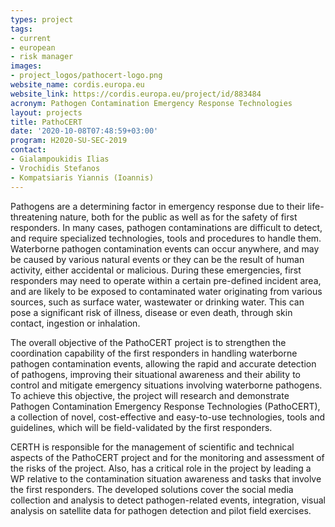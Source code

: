 ```yaml
---
types: project
tags:
- current
- european
- risk manager
images:
- project_logos/pathocert-logo.png
website_name: cordis.europa.eu
website_link: https://cordis.europa.eu/project/id/883484
acronym: Pathogen Contamination Emergency Response Technologies
layout: projects
title: PathoCERT
date: '2020-10-08T07:48:59+03:00'
program: H2020-SU-SEC-2019
contact:
- Gialampoukidis Ilias
- Vrochidis Stefanos
- Kompatsiaris Yiannis (Ioannis)
---
```

<p>
Pathogens are a determining factor in emergency response due to their life-threatening nature, both for the public as well as for the safety of first responders. In many cases, pathogen contaminations are difficult to detect, and require specialized technologies, tools and procedures to handle them. Waterborne pathogen contamination events can occur anywhere, and may be caused by various natural events or they can be the result of human activity, either accidental or malicious. During these emergencies, first responders may need to operate within a certain pre-defined incident area, and are likely to be exposed to contaminated water originating from various sources, such as surface water, wastewater or drinking water. This can pose a significant risk of illness, disease or even death, through skin contact, ingestion or inhalation.
</p>
<p>
The overall objective of the PathoCERT project is to strengthen the coordination capability of the first responders in handling waterborne pathogen contamination events, allowing the rapid and accurate detection of pathogens, improving their situational awareness and their ability to control and mitigate emergency situations involving waterborne pathogens. To achieve this objective, the project will research and demonstrate Pathogen Contamination Emergency Response Technologies (PathoCERT), a collection of novel, cost-effective and easy-to-use technologies, tools and guidelines, which will be field-validated by the first responders.
</p>
<p>
CERTH is responsible for the management of scientific and technical aspects of the PathoCERT project and for the monitoring and assessment of the risks of the project. Also, has a critical role in the project by leading a WP relative to the contamination situation awareness and tasks that involve the first responders. The developed solutions cover the social media collection and analysis to detect pathogen-related events, integration, visual analysis on satellite data for pathogen detection and pilot field exercises.
</p>
